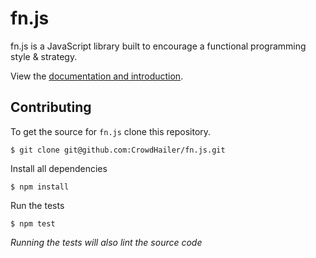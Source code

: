 # fn.js

fn.js is a JavaScript library built to encourage a functional programming style & strategy.

View the [documentation and introduction](http://eliperelman.com/fn.js).

## Contributing

To get the source for `fn.js` clone this repository.
```
$ git clone git@github.com:CrowdHailer/fn.js.git
```
Install all dependencies
```
$ npm install
```
Run the tests
```
$ npm test
```
*Running the tests will also lint the source code*

